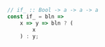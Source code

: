 ```javascript
// if_ :: Bool -> a -> a -> a
const if_ = bln =>
    x => y => bln ? (
        x
    ) : y;
```